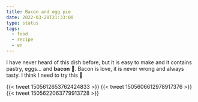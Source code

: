 ```yaml
---
title: Bacon and egg pie
date: 2022-03-20T21:33:00
type: status
tags:
  - food
  - recipe
  - en
---
```


I have never heard of this dish before, but it is easy to make and it contains pastry, eggs... and **bacon** 🥓. Bacon is love, it is never wrong and always tasty. I think I need to try this 🤤

{{< tweet 1505612653762424833 >}}
{{< tweet 1505606612978917376 >}}
{{< tweet 1505622063779913728 >}}
